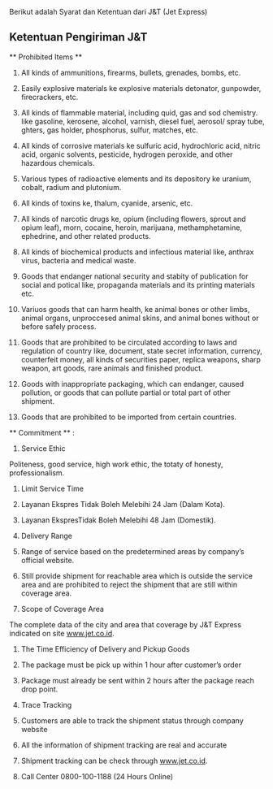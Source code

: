 Berikut adalah Syarat dan Ketentuan dari J&T \(Jet Express\)

## Ketentuan Pengiriman J&T

** Prohibited Items **

1. All kinds of ammunitions, firearms, bullets, grenades, bombs, etc.

2. Easily explosive materials ke explosive materials detonator, gunpowder, firecrackers, etc.

3. All kinds of flammable material, including quid, gas and sod chemistry. like gasoline, kerosene, alcohol, varnish, diesel fuel, aerosol\/ spray tube, ghters, gas holder, phosphorus, sulfur, matches, etc.

4. All kinds of corrosive materials ke sulfuric acid, hydrochloric acid, nitric acid, organic solvents, pesticide, hydrogen peroxide, and other hazardous chemicals.

5. Various types of radioactive elements and its depository ke uranium, cobalt, radium and plutonium.

6. All kinds of toxins ke, thalum, cyanide, arsenic, etc.

7. All kinds of narcotic drugs ke, opium \(including flowers, sprout and opium leaf\), morn, cocaine, heroin, marijuana, methamphetamine, ephedrine, and other related products.

8. All kinds of biochemical products and infectious material like, anthrax virus, bacteria and medical waste.

9. Goods that endanger national security and stabity of publication for social and potical like, propaganda materials and its printing materials etc.

10. Variuos goods that can harm health, ke animal bones or other limbs, animal organs, unproccesed animal skins, and animal bones without or before safely process.

11. Goods that are prohibited to be circulated according to laws and regulation of country like, document, state secret information, currency, counterfeit money, all kinds of securities paper, replica weapons, sharp weapon, art goods, rare animals and finished product.

12. Goods with inappropriate packaging, which can endanger, caused pollution, or goods that can pollute partial or total part of other shipment.

13. Goods that are prohibited to be imported from certain countries.

** Commitment ** :

1. Service Ethic

Politeness, good service, high work ethic, the totaty of honesty, professionalism.

1. Limit Service Time

2. Layanan Ekspres Tidak Boleh Melebihi 24 Jam \(Dalam Kota\).

3. Layanan EkspresTidak Boleh Melebihi 48 Jam \(Domestik\).

4. Delivery Range

5. Range of service based on the predetermined areas by company’s official website.

6. Still provide shipment for reachable area which is outside the service area and are prohibited to reject the shipment that are still within coverage area.

7. Scope of Coverage Area

The complete data of the city and area that coverage by J&T Express indicated on site www.jet.co.id.

1. The Time Efficiency of Delivery and Pickup Goods

2. The package must be pick up within 1 hour after customer’s order

3. Package must already be sent within 2 hours after the package reach drop point.

4. Trace Tracking

5. Customers are able to track the shipment status through company website

6. All the information of shipment tracking are real and accurate

7. Shipment tracking can be check through www.jet.co.id.

8. Call Center 0800-100-1188 \(24 Hours Online\)



